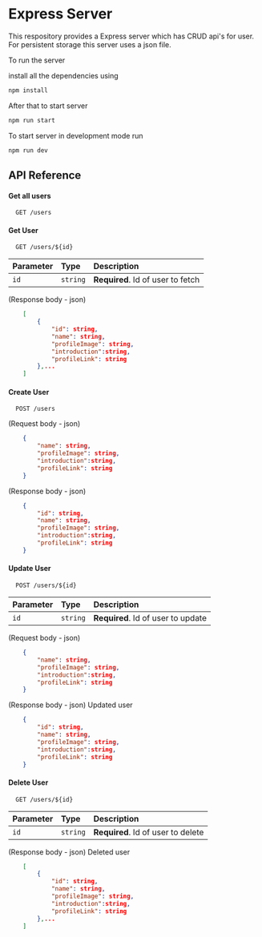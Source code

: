 
# Express Server

This respository provides a Express server which has CRUD api's for user. For persistent storage this server uses a json file.

To run the server

install all the dependencies using
```bash 
npm install
```
After that to start server 
```bash 
npm run start
```
To start server in development mode run
```bash 
npm run dev
```

## API Reference

#### Get all users

```http
  GET /users
```

#### Get User

```http
  GET /users/${id}
```

| Parameter | Type     | Description                       |
| :-------- | :------- | :-------------------------------- |
| `id`      | `string` | **Required**. Id of user to fetch |

(Response body - json)
```json
    [
        {
            "id": string,
            "name": string,
            "profileImage": string,
            "introduction":string,
            "profileLink": string
        },...
    ]
```
#### Create User

```http
  POST /users
```
(Request body - json)

```json
    {
        "name": string,
        "profileImage": string,
        "introduction":string,
        "profileLink": string
    }
```
(Response body - json)
```json
    {
        "id": string,
        "name": string,
        "profileImage": string,
        "introduction":string,
        "profileLink": string
    }
```

#### Update User

```http
  POST /users/${id}
```

| Parameter | Type     | Description                       |
| :-------- | :------- | :-------------------------------- |
| `id`      | `string` | **Required**. Id of user to update |

(Request body - json) 

```json
    {
        "name": string,
        "profileImage": string,
        "introduction":string,
        "profileLink": string
    }
```
(Response body - json) Updated user
```json
    {
        "id": string,
        "name": string,
        "profileImage": string,
        "introduction":string,
        "profileLink": string
    }
```
#### Delete User

```http
  GET /users/${id}
```

| Parameter | Type     | Description                       |
| :-------- | :------- | :-------------------------------- |
| `id`      | `string` | **Required**. Id of user to delete |

(Response body - json) Deleted user
```json
    [
        {
            "id": string,
            "name": string,
            "profileImage": string,
            "introduction":string,
            "profileLink": string
        },...
    ]
```

